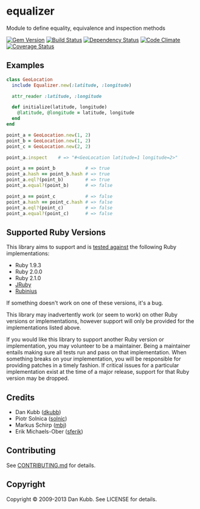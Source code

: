 equalizer
=========

Module to define equality, equivalence and inspection methods

[![Gem Version](https://badge.fury.io/rb/equalizer.png)][gem]
[![Build Status](https://secure.travis-ci.org/dkubb/equalizer.png?branch=master)][travis]
[![Dependency Status](https://gemnasium.com/dkubb/equalizer.png)][gemnasium]
[![Code Climate](https://codeclimate.com/github/dkubb/equalizer.png)][codeclimate]
[![Coverage Status](https://coveralls.io/repos/dkubb/equalizer/badge.png?branch=master)][coveralls]

[gem]: https://rubygems.org/gems/equalizer
[travis]: https://travis-ci.org/dkubb/equalizer
[gemnasium]: https://gemnasium.com/dkubb/equalizer
[codeclimate]: https://codeclimate.com/github/dkubb/equalizer
[coveralls]: https://coveralls.io/r/dkubb/equalizer

Examples
--------

``` ruby
class GeoLocation
  include Equalizer.new(:latitude, :longitude)

  attr_reader :latitude, :longitude

  def initialize(latitude, longitude)
    @latitude, @longitude = latitude, longitude
  end
end

point_a = GeoLocation.new(1, 2)
point_b = GeoLocation.new(1, 2)
point_c = GeoLocation.new(2, 2)

point_a.inspect    # => "#<GeoLocation latitude=1 longitude=2>"

point_a == point_b           # => true
point_a.hash == point_b.hash # => true
point_a.eql?(point_b)        # => true
point_a.equal?(point_b)      # => false

point_a == point_c           # => false
point_a.hash == point_c.hash # => false
point_a.eql?(point_c)        # => false
point_a.equal?(point_c)      # => false
```

Supported Ruby Versions
-----------------------

This library aims to support and is [tested against][travis] the following Ruby
implementations:

* Ruby 1.9.3
* Ruby 2.0.0
* Ruby 2.1.0
* [JRuby][]
* [Rubinius][]

[jruby]: http://jruby.org/
[rubinius]: http://rubini.us/

If something doesn't work on one of these versions, it's a bug.

This library may inadvertently work (or seem to work) on other Ruby versions or
implementations, however support will only be provided for the implementations
listed above.

If you would like this library to support another Ruby version or
implementation, you may volunteer to be a maintainer. Being a maintainer
entails making sure all tests run and pass on that implementation. When
something breaks on your implementation, you will be responsible for providing
patches in a timely fashion. If critical issues for a particular implementation
exist at the time of a major release, support for that Ruby version may be
dropped.

Credits
-------

* Dan Kubb ([dkubb](https://github.com/dkubb))
* Piotr Solnica ([solnic](https://github.com/solnic))
* Markus Schirp ([mbj](https://github.com/mbj))
* Erik Michaels-Ober ([sferik](https://github.com/sferik))

Contributing
-------------

See [CONTRIBUTING.md](CONTRIBUTING.md) for details.

Copyright
---------

Copyright &copy; 2009-2013 Dan Kubb. See LICENSE for details.
